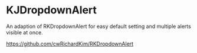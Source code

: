 # KJDropdownAlert
An adaption of RKDropdownAlert for easy default setting and multiple alerts visible at once.

https://github.com/cwRichardKim/RKDropdownAlert
